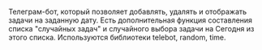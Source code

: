 Телеграм-бот, который позволяет добавлять, удалять и отображать задачи на заданную дату.
Есть дополнительная функция составления списка "случайных задач" и случайного выбора задачи на Сегодня из этого списка.
Используются библиотеки telebot, random, time.